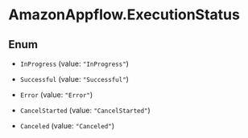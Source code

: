 # AmazonAppflow.ExecutionStatus

## Enum


* `InProgress` (value: `"InProgress"`)

* `Successful` (value: `"Successful"`)

* `Error` (value: `"Error"`)

* `CancelStarted` (value: `"CancelStarted"`)

* `Canceled` (value: `"Canceled"`)


